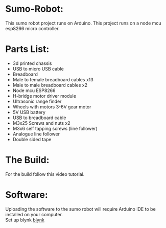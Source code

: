 # Sumo-Robot:
This sumo robot project runs on Arduino.
This project runs on a node mcu esp8266 micro controller.

# Parts List:
- 3d printed chassis
- USB to micro USB cable
- Breadboard
- Male to female breadboard cables x13
- Male to male breadboard cables x2
- Node mcu ESP8266
- H-bridge motor driver module
- Ultrasonic range finder
- Wheels with motors 3-6V gear motor
- 5V USB battery
- USB to breadboard cable
- M3x25 Screws and nuts x2
- M3x6 self tapping screws (line follower)
- Analogue line follower
- Double sided tape

# The Build:
For the build follow this video tutorial.

# Software:
Uploading the software to the sumo robot will require Arduino IDE to be installed on your computer. <br/>
Set up blynk [blynk](https://blynk.cloud/dashboard/register)
